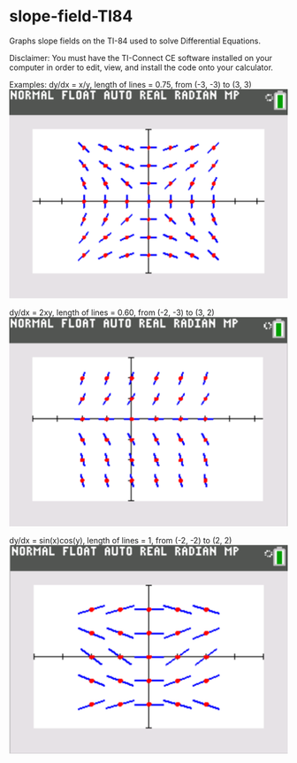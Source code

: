# slope-field-TI84
Graphs slope fields on the TI-84 used to solve Differential Equations.

Disclaimer:
You must have the TI-Connect CE software installed on your computer in order to edit, view, and install the code onto your calculator.

Examples:
dy/dx = x/y, length of lines = 0.75, from (-3, -3) to (3, 3)
![alt text](assets/xy.png)

dy/dx = 2xy, length of lines = 0.60, from (-2, -3) to (3, 2)
![alt text](assets/2xy.png)

dy/dx = sin(x)cos(y), length of lines = 1, from (-2, -2) to (2, 2)
![alt text](assets/sinxcosy.png)

